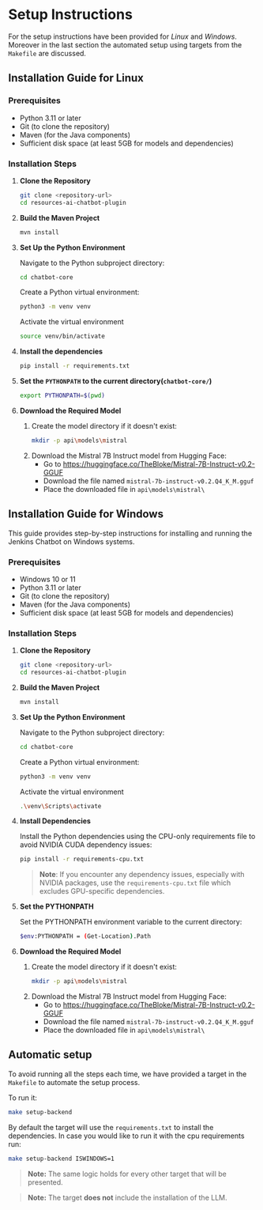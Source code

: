 # Setup Instructions

For the setup instructions have been provided for *Linux* and *Windows*. Moreover in the last section the automated setup using targets from the `Makefile` are discussed.

## Installation Guide for Linux

### Prerequisites
* Python 3.11 or later
* Git (to clone the repository)
* Maven (for the Java components)
* Sufficient disk space (at least 5GB for models and dependencies)

### Installation Steps

1. **Clone the Repository**
    ```bash
    git clone <repository-url>
    cd resources-ai-chatbot-plugin
    ```

2. **Build the Maven Project**
    ```bash
    mvn install
    ```
3. **Set Up the Python Environment**

    Navigate to the Python subproject directory:
    
    ```bash
    cd chatbot-core
    ```

    Create a Python virtual environment:
    ```bash
    python3 -m venv venv
    ```
    
    Activate the virtual environment
    ```bash
    source venv/bin/activate
    ```
4. **Install the dependencies**
    ```bash
    pip install -r requirements.txt
    ```
5. **Set the `PYTHONPATH` to the current directory(`chatbot-core/`)**
    ```bash
    export PYTHONPATH=$(pwd)
    ```
6. **Download the Required Model**
    1. Create the model directory if it doesn't exist:
        ```bash
        mkdir -p api\models\mistral
        ```
    2. Download the Mistral 7B Instruct model from Hugging Face:
        * Go to https://huggingface.co/TheBloke/Mistral-7B-Instruct-v0.2-GGUF
        * Download the file named `mistral-7b-instruct-v0.2.Q4_K_M.gguf`
        * Place the downloaded file in `api\models\mistral\`

## Installation Guide for Windows
This guide provides step-by-step instructions for installing and running the Jenkins Chatbot on Windows systems.

### Prerequisites
* Windows 10 or 11
* Python 3.11 or later
* Git (to clone the repository)
* Maven (for the Java components)
* Sufficient disk space (at least 5GB for models and dependencies)

### Installation Steps

1. **Clone the Repository**
    ```bash
    git clone <repository-url>
    cd resources-ai-chatbot-plugin
    ```

2. **Build the Maven Project**
    ```bash
    mvn install
    ```
3. **Set Up the Python Environment**

    Navigate to the Python subproject directory:
    
    ```bash
    cd chatbot-core
    ```

    Create a Python virtual environment:
    ```bash
    python3 -m venv venv
    ```
    
    Activate the virtual environment
    ```bash
    .\venv\Scripts\activate
    ```

4. **Install Dependencies**

    Install the Python dependencies using the CPU-only requirements file to avoid NVIDIA CUDA dependency issues:
    ```bash
    pip install -r requirements-cpu.txt
    ```
    > **Note**: If you encounter any dependency issues, especially with NVIDIA packages, use the `requirements-cpu.txt` file which excludes GPU-specific dependencies.

5. **Set the PYTHONPATH**

    Set the PYTHONPATH environment variable to the current directory:

    ```bash
    $env:PYTHONPATH = (Get-Location).Path
    ```

6. **Download the Required Model**
    1. Create the model directory if it doesn't exist:
        ```bash
        mkdir -p api\models\mistral
        ```
    2. Download the Mistral 7B Instruct model from Hugging Face:
        * Go to https://huggingface.co/TheBloke/Mistral-7B-Instruct-v0.2-GGUF
        * Download the file named `mistral-7b-instruct-v0.2.Q4_K_M.gguf`
        * Place the downloaded file in `api\models\mistral\`

## Automatic setup

To avoid running all the steps each time, we have provided a target in the `Makefile` to automate the setup process.

To run it:
```bash
make setup-backend
```

By default the target will use the `requirements.txt` to install the dependencies. In case you would like to run it with the cpu requirements run:
```bash
make setup-backend ISWINDOWS=1
```

> **Note:** The same logic holds for every other target that will be presented.

> **Note:** The target **does not** include the installation of the LLM.
